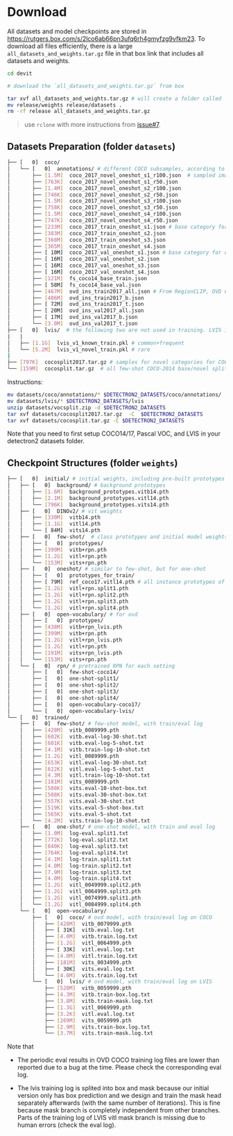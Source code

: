 # Download

All datasets and model checkpoints are stored in https://rutgers.box.com/s/2lco6ab66pn3ufq6rh4gmyfzg9vfkm23. To download all files efficiently, there is a large `all_datasets_and_weights.tar.gz` file in that box link that includes all datasets and weights. 


```bash
cd devit

# download the `all_datasets_and_weights.tar.gz` from box

tar xvf all_datasets_and_weights.tar.gz # will create a folder called `release`
mv release/weights release/datasets .
rm -rf release all_datasets_and_weights.tar.gz
```

>use `rclone` with more instructions from [issue#7](https://github.com/mlzxy/devit/issues/7). 


## Datasets Preparation (folder `datasets`)

```bash
├── [   0]  coco/
│   └── [   0]  annotations/ # different COCO subsamples, according to benchmark specs
│       ├── [1.5M]  coco_2017_novel_oneshot_s1_r100.json  # sampled images of novel category for one-shot split-1, only used for eval during training (not full eval)
│       ├── [763K]  coco_2017_novel_oneshot_s1_r50.json
│       ├── [1.4M]  coco_2017_novel_oneshot_s2_r100.json
│       ├── [746K]  coco_2017_novel_oneshot_s2_r50.json
│       ├── [1.5M]  coco_2017_novel_oneshot_s3_r100.json
│       ├── [758K]  coco_2017_novel_oneshot_s3_r50.json
│       ├── [1.5M]  coco_2017_novel_oneshot_s4_r100.json
│       ├── [747K]  coco_2017_novel_oneshot_s4_r50.json
│       ├── [233M]  coco_2017_train_oneshot_s1.json # base category for one-shot split-1
│       ├── [383M]  coco_2017_train_oneshot_s2.json
│       ├── [368M]  coco_2017_train_oneshot_s3.json
│       ├── [365M]  coco_2017_train_oneshot_s4.json
│       ├── [ 10M]  coco_2017_val_oneshot_s1.json # base category for one-shot split-1, at val set
│       ├── [ 16M]  coco_2017_val_oneshot_s2.json
│       ├── [ 16M]  coco_2017_val_oneshot_s3.json
│       ├── [ 16M]  coco_2017_val_oneshot_s4.json
│       ├── [121M]  fs_coco14_base_train.json 
│       ├── [ 58M]  fs_coco14_base_val.json
│       ├── [467M]  ovd_ins_train2017_all.json # From RegionCLIP, OVD COCO
│       ├── [406M]  ovd_ins_train2017_b.json
│       ├── [ 72M]  ovd_ins_train2017_t.json
│       ├── [ 20M]  ovd_ins_val2017_all.json
│       ├── [ 17M]  ovd_ins_val2017_b.json
│       └── [3.0M]  ovd_ins_val2017_t.json
├── [   0]  lvis/  # the following two are not used in training. LVIS is splited on-demand during data loading
|   |
│   ├── [1.1G]  lvis_v1_known_train.pkl # common+frequent
│   └── [5.2M]  lvis_v1_novel_train.pkl # rare
|
├── [797K]  cocosplit2017.tar.gz # samples for novel categories for COCO-2017, used in OVD experiments
└── [159M]  cocosplit.tar.gz  # all few-shot COCO-2014 base/novel splits sampled by previous work
```

Instructions: 

```bash
mv datasets/coco/annotations/* $DETECTRON2_DATASETS/coco/annotations/
mv datasets/lvis/* $DETECTRON2_DATASETS/lvis
unzip datasets/vocsplit.zip -d $DETECTRON2_DATASETS
tar xvf datasets/cocosplit2017.tar.gz  -C  $DETECTRON2_DATASETS
tar xvf datasets/cocosplit.tar.gz -C $DETECTRON2_DATASETS
```

Note that you need to first setup COCO14/17, Pascal VOC, and LVIS in your detectron2 datasets folder. 


## Checkpoint Structures (folder `weights`)

```bash
├── [   0]  initial/ # initial weights, including pre-built prototypes
│   ├── [   0]  background/ # background prototypes
│   │   ├── [1.6M]  background_prototypes.vitb14.pth
│   │   ├── [2.1M]  background_prototypes.vitl14.pth
│   │   └── [796K]  background_prototypes.vits14.pth
│   ├── [   0]  DINOv2/ # vit weights
│   │   ├── [330M]  vitb14.pth
│   │   ├── [1.1G]  vitl14.pth
│   │   └── [ 84M]  vits14.pth
│   ├── [   0]  few-shot/  # class prototypes and initial model weights for few-shot COCO14
│   │   ├── [   0]  prototypes/
│   │   ├── [399M]  vitb+rpn.pth
│   │   ├── [1.2G]  vitl+rpn.pth
│   │   └── [153M]  vits+rpn.pth
│   ├── [   0]  oneshot/ # similar to few-shot, but for one-shot
│   │   ├── [   0]  prototypes_for_train/
│   │   ├── [ 79M]  ref_coco17.vitl14.pth # all instance prototypes of coco17 val set, used for full eval
│   │   ├── [1.2G]  vitl+rpn.split1.pth
│   │   ├── [1.2G]  vitl+rpn.split2.pth
│   │   ├── [1.2G]  vitl+rpn.split3.pth
│   │   └── [1.2G]  vitl+rpn.split4.pth
│   ├── [   0]  open-vocabulary/ # for ovd
│   │   ├── [   0]  prototypes/
│   │   ├── [438M]  vitb+rpn_lvis.pth
│   │   ├── [399M]  vitb+rpn.pth
│   │   ├── [1.2G]  vitl+rpn_lvis.pth
│   │   ├── [1.2G]  vitl+rpn.pth
│   │   ├── [191M]  vits+rpn_lvis.pth
│   │   └── [153M]  vits+rpn.pth
│   └── [   0]  rpn/ # pretrained RPN for each setting
│       ├── [   0]  few-shot-coco14/
│       ├── [   0]  one-shot-split1/
│       ├── [   0]  one-shot-split2/
│       ├── [   0]  one-shot-split3/
│       ├── [   0]  one-shot-split4/
│       ├── [   0]  open-vocabulary-coco17/
│       └── [   0]  open-vocabulary-lvis/
└── [   0]  trained/
    ├── [   0]  few-shot/ # few-shot model, with train/eval log
    │   ├── [428M]  vitb_0089999.pth
    │   ├── [602K]  vitb.eval-log-30-shot.txt
    │   ├── [601K]  vitb.eval-log-5-shot.txt
    │   ├── [4.1M]  vitb.train-log-10-shot.txt
    │   ├── [1.2G]  vitl_0089999.pth
    │   ├── [653K]  vitl.eval-log-30-shot.txt
    │   ├── [622K]  vitl.eval-log-5-shot.txt
    │   ├── [4.3M]  vitl.train-log-10-shot.txt
    │   ├── [181M]  vits_0089999.pth
    │   ├── [508K]  vits.eval-10-shot-box.txt
    │   ├── [508K]  vits.eval-30-shot-box.txt
    │   ├── [557K]  vits.eval-30-shot.txt
    │   ├── [519K]  vits.eval-5-shot-box.txt
    │   ├── [565K]  vits.eval-5-shot.txt
    │   └── [4.2M]  vits.train-log-10-shot.txt
    ├── [   0]  one-shot/ # one-shot model, with train and eval log
    │   ├── [1.0M]  log-eval.split1.txt
    │   ├── [772K]  log-eval.split2.txt
    │   ├── [840K]  log-eval.split3.txt
    │   ├── [764K]  log-eval.split4.txt
    │   ├── [4.1M]  log-train.split1.txt
    │   ├── [4.0M]  log-train.split2.txt
    │   ├── [7.9M]  log-train.split3.txt
    │   ├── [4.0M]  log-train.split4.txt
    │   ├── [1.2G]  vitl_0049999.split2.pth
    │   ├── [1.2G]  vitl_0064999.split3.pth
    │   ├── [1.2G]  vitl_0074999.split1.pth
    │   └── [1.2G]  vitl_0084999.split4.pth
    └── [   0]  open-vocabulary/
        ├── [   0]  coco/ # ovd model, with train/eval log on COCO
        │   ├── [428M]  vitb_0079999.pth
        │   ├── [ 31K]  vitb.eval.log.txt
        │   ├── [4.0M]  vitb.train.log.txt
        │   ├── [1.2G]  vitl_0064999.pth
        │   ├── [ 33K]  vitl.eval.log.txt
        │   ├── [4.0M]  vitl.train.log.txt
        │   ├── [181M]  vits_0034999.pth
        │   ├── [ 30K]  vits.eval.log.txt
        │   └── [4.0M]  vits.train.log.txt
        └── [   0]  lvis/ # ovd model, with train/eval log on LVIS
            ├── [520M]  vitb_0059999.pth
            ├── [4.3M]  vitb.train-box.log.txt
            ├── [3.8M]  vitb.train-mask.log.txt
            ├── [1.3G]  vitl_0069999.pth
            ├── [3.2K]  vitl.eval.log.txt
            ├── [269M]  vits_0059999.pth
            ├── [2.9M]  vits.train-box.log.txt
            └── [3.7M]  vits.train-mask.log.txt

```

Note that 

- The periodic eval results in OVD COCO training log files are lower than reported due to a bug at the time. Please check the corresponding eval log.

- The lvis training log is splited into box and mask because our initial version only has box prediction and we design and train the mask head separately afterwards (with the same number of iterations). This is fine because mask branch is completely independent from other branches. Parts of the training log of LVIS vitl mask branch is missing due to human errors (check the eval log). 
